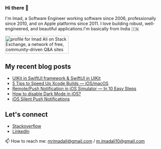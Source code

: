 ### Hi there 👋

I'm Imad, a Software Engineer working software since 2006, professionally since 2010, and on Apple platforms since 2011. I love building robust, well-engineered, and beautiful applications.I'm basically from India 🇮🇳



<a href="https://stackexchange.com/users/1012877"><img src="https://stackexchange.com/users/flair/1012877.png" width="208" height="58" alt="profile for Imad Ali on Stack Exchange, a network of free, community-driven Q&amp;A sites" title="profile for Imad Ali on Stack Exchange, a network of free, community-driven Q&amp;A sites"></a>

## My recent blog posts


- [UIKit in SwiftUI framework & SwiftUI in UIKit](https://imad-ali.medium.com/uikit-in-swiftui-framework-swiftui-in-uikit-cc8ab8f2f1f4)
- [5 Tips to Speed Up Xcode Builds — iOS/macOS](https://imad-ali.medium.com/5-tips-to-speed-up-xcode-builds-ios-macos-8aafa5a0838c)
- [Remote/Push Notification in iOS Simulator — In 10 Easy Steps](https://imad-ali.medium.com/remote-notification-in-ios-simulator-xcode-11-4-or-later-ios-13-4-or-later-8e5a77881ef0)
- [How to disable Dark Mode in iOS?](https://imad-ali.medium.com/how-to-disable-dark-mode-in-ios-5f959955a037)
- [iOS Silent Push Notifications](https://imad-ali.medium.com/ios-silent-push-notifications-84009d57794c)

## Let's connect

- [Stackoverflow](https://stackoverflow.com/users/1025063/imad-ali)
- [LinkedIn](https://www.linkedin.com/in/imad-ali/)


📫 How to reach me: mrimadali@gmail.com / m.imadali10@gmail.com
